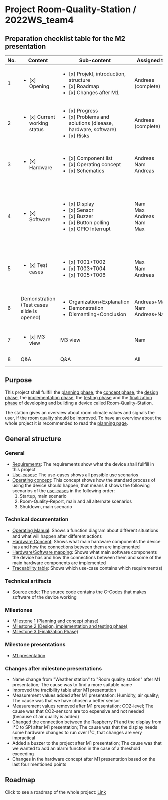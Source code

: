 # Project Room-Quality-Station / 2022WS_team4

## Preparation checklist table for the M2 presentation



|No.	| Content                                     		| Sub-content                                                                                                            		| Assigned to                             	| Time					|
|-------|-------------------------------------------------------|---------------------------------------------------------------------------------------------------------------------------------------|-----------------------------------------------|---------------------------------------|
| 1 	|  <ul><li>[x] Opening </li></ul>              	| <ul><li>[x] Projekt, introduction, structure </li><li>[x] Roadmap </li><li>[x] Changes after M1 </li></ul>               		| Andreas (complete)                      	| 2:00 min      				|
| 2 	|  <ul><li>[x] Current working status </li></ul>	| <ul><li>[x] Progress </li><li>[x] Problems and solutions (disease, hardware, software) </li><li>[x] Risks </li></ul>            	| Andreas (complete) 		      		| 1:20 min      	     			|
| 3 	|  <ul><li>[x] Hardware </li></ul>               	| <ul><li>[x] Component list </li><li>[x] Operating concept </li><li>[x] Schematics </li></ul>                                    	| Andreas<br/>Nam<br/>Andreas             	| 0:20 min<br/>x min <br/>1:15 min    				|
| 4 	|  <ul><li>[x] Software </li></ul>               	| <ul><li>[x] Display </li><li>[x] Sensor </li><li>[x] Buzzer </li><li>[x] Button polling </li><li>[x] GPIO Interrupt </li></ul> 	| Nam<br/>Max<br/>Andreas<br/>Nam<br/>Max 	| x min<br/>x min<br/>0:50 min<br/>x min<br/>x min      				|
| 5 	|  <ul><li>[x] Test cases </li></ul>             	| <ul><li>[x] T001+T002 </li><li>[x] T003+T004 </li><li>[x] T005+T006 </li></ul>                                                 	| Max<br/>Nam<br/>Andreas                 	| x min<br/>x min<br/>0:50 min     				|
| 6 	|  Demonstration (Test cases slide is opened)</li></ul>          	| <ul><li> Organization+Explanation </li><li>Demonstration </li><li>Dismantling+Conclusion</li></ul>                      	| Andreas+Max<br/>Nam<br/>Andreas+Nam     	| 2:30 min<br/>10 min<br/>2:30 min	|
| 7 	|  <ul><li>[x] M3 view </li></ul>                	| M3 view                                                                      								| Nam     					| x min      				|
| 8 	|  Q&A					| Q&A                                                                     								| All     					| 10 min      				|


## Purpose
This project shall fullfill the [planning phase](https://gitlab.rz.htw-berlin.de/c71_cse/2022ws_team4/-/wikis/Planning), the [concept phase](https://gitlab.rz.htw-berlin.de/c71_cse/2022ws_team4/-/wikis/Concept), the [design phase](https://gitlab.rz.htw-berlin.de/c71_cse/2022ws_team4/-/wikis/Design), the [implementation phase](https://gitlab.rz.htw-berlin.de/c71_cse/2022ws_team4/-/wikis/Implementation), the [testing phase](https://gitlab.rz.htw-berlin.de/c71_cse/2022ws_team4/-/wikis/Test) and the [finalization phase](https://gitlab.rz.htw-berlin.de/c71_cse/2022ws_team4/-/wikis/Finalization) of developing and building a device called Room-Quality-Station. 

The station gives an overview about room climate values and signals the user, if the room quality should be improved.
To have an overview about the whole project it is recommended to read the [planning page](https://gitlab.rz.htw-berlin.de/c71_cse/2022ws_team4/-/wikis/Planning).

## General structure

### General
- [Requirements](https://gitlab.rz.htw-berlin.de/c71_cse/2022ws_team4/-/requirements_management/requirements): The requirements show what the device shall fullfill in this project
- [Use-cases:](https://gitlab.rz.htw-berlin.de/c71_cse/2022ws_team4/-/wikis/Concept#use-cases): The use-cases shows all possible use scenarios
- [Operating concept](https://gitlab.rz.htw-berlin.de/c71_cse/2022ws_team4/-/wikis/Design#operating-concept): This concept shows how the standard process of using the device should happen, that means it shows the following scenarios of the [use-cases](https://gitlab.rz.htw-berlin.de/c71_cse/2022ws_team4/-/wikis/Concept#use-cases) in the following order: 
    1) Startup, main scenario 
    2) Room-Quality-Report, main and all alternate scenarios 
    3) Shutdown, main scenario

### Technical documentation
- [Operating Manual](https://gitlab.rz.htw-berlin.de/c71_cse/2022ws_team4/-/wikis/Design#operating-mode-diagram): Shows a function diagram about different situations and what will happen after different actions 
- [Hardware Concept](https://gitlab.rz.htw-berlin.de/c71_cse/2022ws_team4/-/wikis/Concept#hardware-concept): Shows what main hardware components the device has and how the connections between them are implemented
- [Hardware/Software mapping](https://gitlab.rz.htw-berlin.de/c71_cse/2022ws_team4/-/wikis/Concept#hardwaresoftware-mapping): Shows what main software components the device has and how the connections between them and some of the main hardware components are implemented
- [Traceability table](https://gitlab.rz.htw-berlin.de/c71_cse/2022ws_team4/-/wikis/Concept#traceability-table): Shows which use-case contains which requirement(s)

### Technical artifacts
- [Source code](https://gitlab.rz.htw-berlin.de/c71_cse/2022ws_team4/-/tree/main/source_code/sensor): The source code contains the C-Codes that makes software of the device working

### Milestones
- [Milestone 1 (Planning and concept phase)](https://gitlab.rz.htw-berlin.de/c71_cse/2022ws_team4/-/wikis/Planning#milestone-1) 
- [Milestone 2 (Design, implementation and testing phase)](https://gitlab.rz.htw-berlin.de/c71_cse/2022ws_team4/-/wikis/Planning#milestone-2)
- [Milestone 3 (Finalization Phase)](https://gitlab.rz.htw-berlin.de/c71_cse/2022ws_team4/-/wikis/Planning#milestone-3)

### Milestone presentations
- [M1 presentation](https://gitlab.rz.htw-berlin.de/c71_cse/2022ws_team4/-/blob/main/Documentation/PCSE_M1-Vortrag_TeamD.pdf)

### Changes after milestone presentations
- Name change from "Weather station" to "Room quality station" after M1 presentation; The cause was to find a more suitable name
- Improved the tracibility table after M1 presentation
- Measurement values added after M1 presentation: Humidity, air quality; The cause was that we have chosen a better sensor
- Measurement values removed after M1 presentation: CO2-level; The cause was that CO2-sensors are too expensive and not needed (because of air quality is added)
- Changed the connection between the Raspberry Pi and the display from I²C to SPI after M1 presentation; The cause was that the display needs some hardware changes to run over I²C, that changes are very impractical
- Added a buzzer to the project after M1 presentation; The cause was that we wanted to add an alarm function in the case of a threshold exceeding
- Changes in the hardware concept after M1 presentation based on the last four mentioned points



## Roadmap
Click to see a roadmap of the whole project: [Link](https://gitlab.rz.htw-berlin.de/c71_cse/2022ws_team4/-/blob/main/Documentation/Roadmap.png)


